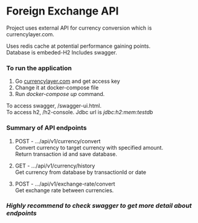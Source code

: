 # Foreign Exchange API

Project uses external API for currency conversion which is currencylayer.com.  

Uses redis cache at potential performance gaining points.  
Database is embeded-H2
Includes swagger.


### To run the application
1. Go [currencylayer.com](https://currencylayer.com/) and get access key
2. Change it at docker-compose file
3. Run *docker-compose up* command.

To access swagger, /swagger-ui.html.  
To access h2, /h2-console. Jdbc url is *jdbc:h2:mem:testdb*


### Summary of API endpoints

1. POST - .../api/v1/currency/convert  
Convert currency to target currency with specified amount.  
Return transaction id and save database.   
  

2. GET  - .../api/v1/currency/history  
Get currency from database by transactionId or date  


3. POST - .../api/v1/exchange-rate/convert  
Get exchange rate between currencies.  

### ***Highly recommend to check swagger to get more detail about endpoints*** ###

